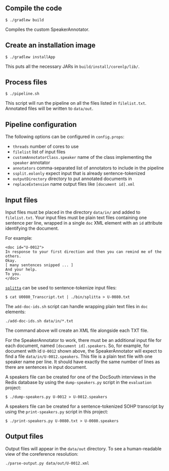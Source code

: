 ## Compile the code

```
$ ./gradlew build
```

Compiles the custom SpeakerAnnotator.

## Create an installation image

```
$ ./gradlew installApp
```

This puts all the necessary JARs in `build/install/corenlp/lib/`.

## Process files

```
$ ./pipeline.sh
```

This script will run the pipeline on all the files listed in
`filelist.txt`.  Annotated files will be written to `data/out`.

## Pipeline configuration

The following options can be configured in `config.props`:

* `threads` number of cores to use
* `filelist` list of input files
* `customAnnotatorClass.speaker` name of the class implementing the `speaker` annotator
* `annotators` comma-separated list of annotators to include in the pipeline
* `ssplit.eolonly` expect input that is already sentence-tokenized
* `outputDirectory` directory to put annotated documents in
* `replaceExtension` name output files like `[document id].xml`

## Input files

Input files must be placed in the directory `data/in/` and added to
`filelist.txt`.  Your input files must be plain text files containing
one sentence per line, wrapped in a single `doc` XML element with an
`id` attribute identifying the document.

For example:

```
<doc id="U-0012">
In response to your first direction and then you can remind me of the others.
Okay.
[ many sentences snipped ... ]
And your help.
To you.
</doc>

```

[`splitta`](https://github.com/contours/node-splitta) can be used to
sentence-tokenize input files:

```
$ cat U0080_Transcript.txt | ./bin/splitta > U-0080.txt
```

The `add-doc-ids.sh` script can handle wrapping plain text files in `doc` elements:

```
./add-doc-ids.sh data/in/*.txt
```

The command above will create an XML file alongside each TXT file.

For the SpeakerAnnotator to work, there must be an additional input
file for each document, named `[document id].speakers`. So, for
example, for document with id `U-0012` shown above, the
SpeakerAnnotator will expect to find a file
`data/in/U-0012.speakers`. This file is a plain text file with one
speaker name per line. It should have exactly the same number of lines
as there are sentences in input document.

A speakers file can be created for one of the DocSouth interviews in
the Redis database by using the `dump-speakers.py` script in the
`evaluation` project:

```
$ ./dump-speakers.py U-0012 > U-0012.speakers
```

A speakers file can be created for a sentence-tokenized SOHP
transcript by using the `print-speakers.py` script in this project:

```
$ ./print-speakers.py U-0080.txt > U-0080.speakers
```

## Output files

Output files will appear in the `data/out` directory. To see a
human-readable view of the coreference resolution:

```
./parse-output.py data/out/U-0012.xml
```
